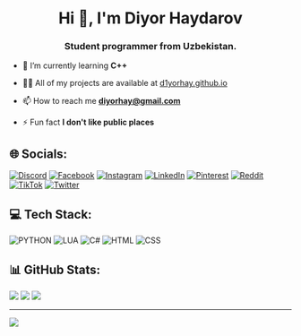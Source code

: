 <h1 align="center">Hi 👋, I'm Diyor Haydarov</h1>
<h3 align="center">Student programmer from Uzbekistan.</h3>

- 🌱 I’m currently learning **C++**

- 👨‍💻 All of my projects are available at [d1yorhay.github.io](https://d1yorhay.github.io/)

- 📫 How to reach me **diyorhay@gmail.com**

- ⚡ Fun fact **I don't like public places**


## 🌐 Socials:
[![Discord](https://img.shields.io/badge/Discord-black?style=for-the-badge&logo=discord&logoColor=orange)](https://discord.com/users/893440111138717699)
[![Facebook](https://img.shields.io/badge/Facebook-black?style=for-the-badge&logo=Facebook&logoColor=orange)](https://facebook.com/d1yorhay)
[![Instagram](https://img.shields.io/badge/Instagram-black?style=for-the-badge&logo=Instagram&logoColor=orange)](https://instagram.com/d1yorhay)
[![LinkedIn](https://img.shields.io/badge/LinkedIn-black?style=for-the-badge&logo=LinkedIn&logoColor=orange)](https://linkedin.com/in/d1yorhay)
[![Pinterest](https://img.shields.io/badge/Pinterest-black?style=for-the-badge&logo=Pinterest&logoColor=orange)](https://pinterest.com/d1yorhay)
[![Reddit](https://img.shields.io/badge/Reddit-black?style=for-the-badge&logo=Reddit&logoColor=orange)](https://reddit.com/user/d1yorhay)
[![TikTok](https://img.shields.io/badge/TikTok-black?style=for-the-badge&logo=TikTok&logoColor=orange)](https://tiktok.com/@d1yorhay)
[![Twitter](https://img.shields.io/badge/Twitter-black?style=for-the-badge&logo=Twitter&logoColor=orange)](https://twitter.com/d1yorhay) 

## 💻 Tech Stack:
![PYTHON](https://img.shields.io/badge/PYTHON-black?style=for-the-badge&logo=Python&logoColor=orange)
![LUA](https://img.shields.io/badge/LUA-black?style=for-the-badge&logo=lua&logoColor=orange)
![C#](https://img.shields.io/badge/C%23-black?style=for-the-badge&logo=c-sharp&logoColor=orange)
![HTML](https://img.shields.io/badge/HTML-black?style=for-the-badge&logo=html5&logoColor=orange)
![CSS](https://img.shields.io/badge/CSS-black?style=for-the-badge&logo=css3&logoColor=orange)
## 📊 GitHub Stats:
![](https://github-readme-stats.vercel.app/api/top-langs/?username=d1yorhay&theme=dark&hide_border=false&include_all_commits=false&count_private=false&layout=compact)
![](https://github-readme-stats.vercel.app/api?username=d1yorhay&theme=dark&hide_border=false&include_all_commits=false&count_private=false)
![](https://github-readme-streak-stats.herokuapp.com/?user=d1yorhay&theme=dark&hide_border=false)

---
[![](https://visitcount.itsvg.in/api?id=d1yorhay&icon=2&color=2)](https://visitcount.itsvg.in)

